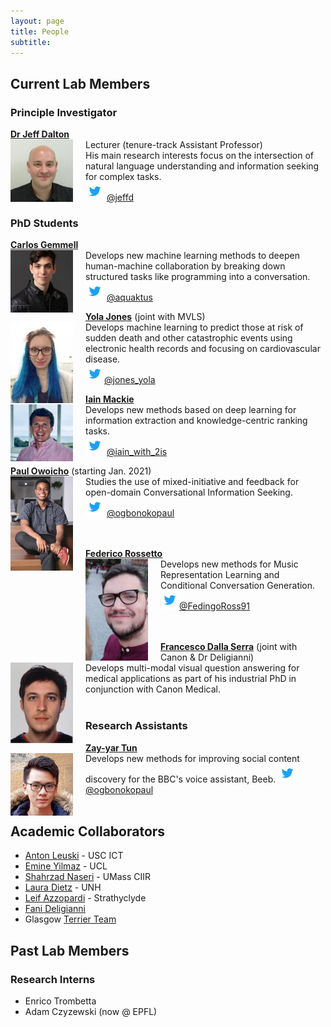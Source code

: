 ```yaml
---
layout: page
title: People
subtitle: 
---
```


## Current Lab Members

### Principle Investigator
**[Dr Jeff Dalton](https://www.gla.ac.uk/schools/computing/staff/jeffdalton/)** <br> <img src="/assets/img/jeff_dalton.jpeg" width="100px" style="float: left; margin-right: 20px;"> Lecturer (tenure-track Assistant Professor)  
His main research interests focus on the intersection of natural language understanding and information seeking for complex tasks.  
<img src="/assets/img/Twitter_Logo_Blue.png" width="30px"> [@jeffd](https://twitter.com/jeffd)
<br>  

### PhD Students
**[Carlos Gemmell](https://aquaktus.github.io)** <br>  <img src="/assets/img/carlos_gemmell.jpeg" width="100px" style="float: left; margin-right: 20px;">  Develops new machine learning methods to deepen human-machine collaboration by breaking down structured tasks like programming into a conversation.  
<img src="/assets/img/Twitter_Logo_Blue.png" width="30px"> [@aquaktus](https://twitter.com/aquaktus)

**[Yola Jones](https://uk.linkedin.com/in/yola-jones-6a6b0512b)** (joint with MVLS)<br> <img src="/assets/img/yola_jones.jpg" width="100px" style="float: left; margin-right: 20px;"> Develops machine learning to predict those at risk of sudden death and other catastrophic events using electronic health records and focusing on cardiovascular disease.  
<img src="/assets/img/Twitter_Logo_Blue.png" width="30px">[@jones_yola](https://twitter.com/jones_yola)

**[Iain Mackie](https://iain-mackie.github.io)** <br> <img src="/assets/img/Iain_photo.jpeg" width="100px" style="float: left; margin-right: 20px;"> Develops new methods based on deep learning for information extraction and knowledge-centric ranking tasks.   
<img src="/assets/img/Twitter_Logo_Blue.png" width="30px"> [@iain_with_2is](https://twitter.com/iain_with_2is)

**[Paul Owoicho](https://www.linkedin.com/in/paulowoicho/)** (starting Jan. 2021) <br> <img src="/assets/img/Paul_Owoicho.jpg" width="100px" style="float: left; margin-right: 20px;"> Studies the use of mixed-initiative and feedback for open-domain Conversational Information Seeking.  
<img src="/assets/img/Twitter_Logo_Blue.png" width="30px"> [@ogbonokopaul](https://twitter.com/ogbonokopaul)  
<br> 
<br>
  
**[Federico Rossetto](https://www.linkedin.com/in/federico-rossetto-819b36140/)** <br> <img src="/assets/img/federico_rossetto.jpg" width="100px" style="float: left; margin-right: 20px;"> Develops new methods for Music Representation Learning and Conditional Conversation Generation. <br>
<img src="/assets/img/Twitter_Logo_Blue.png" width="30px">[@FedingoRoss91](https://twitter.com/FedingoRoss91)
<br>  
<br> 


**[Francesco Dalla Serra](https://uk.linkedin.com/in/francesco-dalla-serra-419984142)** (joint with Canon & Dr Deligianni)<br>  <img src="/assets/img/francesco_dalla_serra.jpg" width="100px" style="float: left; margin-right: 20px;"> Develops multi-modal visual question answering for medical applications as part of his industrial PhD in conjunction with Canon Medical. 
<br>
<br> 

### Research Assistants
**[Zay-yar Tun](https://uk.linkedin.com/in/zay-yar-tun-668411153)** <br> <img src="/assets/img/zay-yar-sm.jpeg" width="100px" style="float: left; margin-right: 20px;"> Develops new methods for improving social content discovery for the BBC's voice assistant, Beeb. 
<img src="/assets/img/Twitter_Logo_Blue.png" width="30px">  [@ogbonokopaul](https://twitter.com/ogbonokopaul)  
<br>  
  
## Academic Collaborators
- [Anton Leuski](https://ict.usc.edu/profile/anton-leuski/) - USC ICT
- [Emine Yilmaz](https://sites.google.com/site/emineyilmaz/) - UCL
- [Shahrzad Naseri](https://people.cs.umass.edu/~shnaseri/) - UMass CIIR
- [Laura Dietz](https://www.cs.unh.edu/~dietz/) - UNH
- [Leif Azzopardi](http://www.dcs.gla.ac.uk/~leif/) - Strathyclyde
- [Fani Deligianni](https://www.gla.ac.uk/schools/computing/staff/fanideligianni/)
- Glasgow [Terrier Team](http://terrierteam.dcs.gla.ac.uk/)

## Past Lab Members 

### Research Interns
- Enrico Trombetta
- Adam Czyzewski (now @ EPFL)
